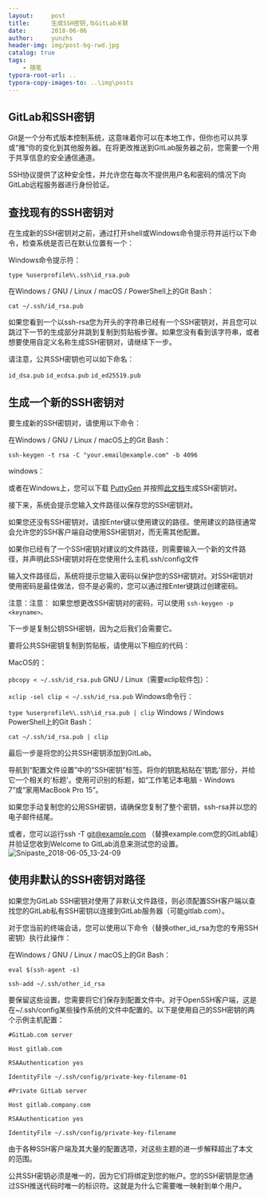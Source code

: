 ```yaml
---
layout:     post
title:      生成SSH密钥,与GitLab关联
date:       2018-06-06
author:     yunzhs
header-img: img/post-bg-rwd.jpg
catalog: true
tags:
    - 随笔
typora-root-url: ..
typora-copy-images-to: ..\img\posts
---
```


## GitLab和SSH密钥

Git是一个分布式版本控制系统，这意味着你可以在本地工作，但你也可以共享或“推”你的变化到其他服务器。在将更改推送到GitLab服务器之前，您需要一个用于共享信息的安全通信通道。

SSH协议提供了这种安全性，并允许您在每次不提供用户名和密码的情况下向GitLab远程服务器进行身份验证。

## 查找现有的SSH密钥对

在生成新的SSH密钥对之前，通过打开shell或Windows命令提示符并运行以下命令，检查系统是否已在默认位置有一个：

Windows命令提示符：

```
type %userprofile%\.ssh\id_rsa.pub
```

在Windows / GNU / Linux / macOS / PowerShell上的Git Bash：

```
cat ~/.ssh/id_rsa.pub
```

如果您看到一个以ssh-rsa您为开头的字符串已经有一个SSH密钥对，并且您可以跳过下一节的生成部分并跳到复制到剪贴板步骤。如果您没有看到该字符串，或者想要使用自定义名称生成SSH密钥对，请继续下一步。

请注意，公共SSH密钥也可以如下命名：

`id_dsa.pub`
`id_ecdsa.pub`
`id_ed25519.pub`

## 生成一个新的SSH密钥对

要生成新的SSH密钥对，请使用以下命令：

在Windows / GNU / Linux / macOS上的Git Bash：

```
ssh-keygen -t rsa -C "your.email@example.com" -b 4096
```

windows：

或者在Windows上，您可以下载
 [PuttyGen](http://www.chiark.greenend.org.uk/~sgtatham/putty/download.html) 并按照[此文档](https://the.earth.li/~sgtatham/putty/0.67/htmldoc/Chapter8.html#pubkey-puttygen)生成SSH密钥对。


接下来，系统会提示您输入文件路径以保存您的SSH密钥对。

如果您还没有SSH密钥对，请按Enter键以使用建议的路径。使用建议的路径通常会允许您的SSH客户端自动使用SSH密钥对，而无需其他配置。

如果你已经有了一个SSH密钥对建议的文件路径，则需要输入一个新的文件路径，并声明此SSH密钥对将在您使用什么主机.ssh/config文件


输入文件路径后，系统将提示您输入密码以保护您的SSH密钥对。对SSH密钥对使用密码是最佳做法，但不是必需的，您可以通过按Enter键跳过创建密码。

注意：注意： 
 如果您想更改SSH密钥对的密码，可以使用
  `ssh-keygen -p <keyname>。`


下一步是复制公钥SSH密钥，因为之后我们会需要它。

要将公共SSH密钥复制到剪贴板，请使用以下相应的代码：

MacOS的：

`pbcopy < ~/.ssh/id_rsa.pub`
GNU / Linux（需要xclip软件包）：

`xclip -sel clip < ~/.ssh/id_rsa.pub`
Windows命令行：

`type %userprofile%\.ssh\id_rsa.pub | clip`
Windows / Windows PowerShell上的Git Bash：

`cat ~/.ssh/id_rsa.pub | clip`


最后一步是将您的公共SSH密钥添加到GitLab。

导航到“配置文件设置”中的“SSH密钥”标签。将你的钥匙粘贴在'钥匙'部分，并给它一个相关的'标题'。使用可识别的标题，如“工作笔记本电脑 -  Windows 7”或“家用MacBook Pro 15”。

如果您手动复制您的公用SSH密钥，请确保您复制了整个密钥，ssh-rsa并以您的电子邮件结尾。

或者，您可以运行ssh -T git@example.com
（替换example.com您的GitLab域）并验证您收到Welcome to GitLab消息来测试您的设置。![Snipaste_2018-06-05_13-24-09](/img/posts/Snipaste_2018-06-05_13-24-09.png)

## 使用非默认的SSH密钥对路径

如果您为GitLab SSH密钥对使用了非默认文件路径，则必须配置SSH客户端以查找您的GitLab私有SSH密钥以连接到GitLab服务器（可能gitlab.com）。

对于您当前的终端会话，您可以使用以下命令（替换other_id_rsa为您的专用SSH密钥）执行此操作：

在Windows / GNU / Linux / macOS上的Git Bash：

```
eval $(ssh-agent -s)

ssh-add ~/.ssh/other_id_rsa

```

要保留这些设置，您需要将它们保存到配置文件中。对于OpenSSH客户端，这是在~/.ssh/config某些操作系统的文件中配置的。以下是使用自己的SSH密钥的两个示例主机配置：

```
#GitLab.com server

Host gitlab.com

RSAAuthentication yes

IdentityFile ~/.ssh/config/private-key-filename-01

#Private GitLab server

Host gitlab.company.com

RSAAuthentication yes

IdentityFile ~/.ssh/config/private-key-filename

```

由于各种SSH客户端及其大量的配置选项，对这些主题的进一步解释超出了本文的范围。

公共SSH密钥必须是唯一的，因为它们将绑定到您的帐户。您的SSH密钥是您通过SSH推送代码时唯一的标识符。这就是为什么它需要唯一映射到单个用户。